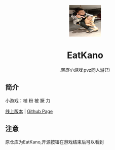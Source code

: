<p align="center">
  <a href="https://xingye.me/game/eatkano"><img src="https://github.com/arcxingye/EatKano/blob/main/static/image/ClickBefore.png?raw=true" width="100" height="100" alt="EatZhifen"></a>
</p>
<div align="center">

# EatKano

_网页小游戏_
pvz同人游(?)

</div>


## 简介

小游戏：植 粉 被 撅 力

[线上版本](https://xingye.me/game/eatkano/index.php)
|
[Github Page](https://arcxingye.github.io/EatKano/index.html)

## 注意
原仓库为EatKano,开源按钮在游戏结束后可以看到